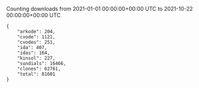 
Counting downloads from 2021-01-01 00:00:00+00:00 UTC to 2021-10-22 00:00:00+00:00 UTC

```
{
    "arkode": 204,
    "cvode": 1121,
    "cvodes": 251,
    "ida": 407,
    "idas": 164,
    "kinsol": 227,
    "sundials": 16466,
    "clones": 62761,
    "total": 81601
}
```
